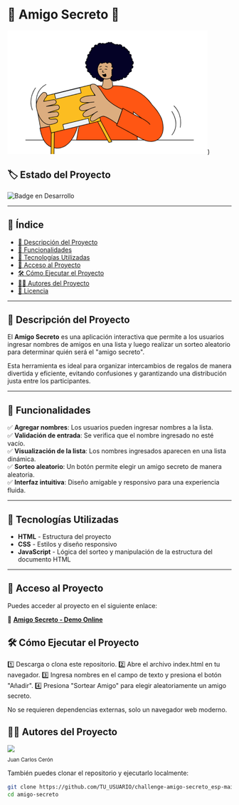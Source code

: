 # 🎉 Amigo Secreto 🎉

![Amigo Secreto](https://github.com/jcceron/challenge-amigo-secreto_esp-main/blob/master/assets/amigo-secreto.png))

## 🏷️ Estado del Proyecto  
![Badge en Desarrollo](https://img.shields.io/badge/STATUS-EN%20DESARROLLO-green)

---

## 📖 Índice  
- [📌 Descripción del Proyecto](#-descripción-del-proyecto)  
- [🎯 Funcionalidades](#-funcionalidades)  
- [🚀 Tecnologías Utilizadas](#-tecnologías-utilizadas)  
- [📁 Acceso al Proyecto](#-acceso-al-proyecto)  
- [🛠️ Cómo Ejecutar el Proyecto](#-cómo-ejecutar-el-proyecto)  
- [👨‍💻 Autores del Proyecto](#-autores-del-proyecto)  
- [📜 Licencia](#-licencia)  

---

## 📌 **Descripción del Proyecto**  
El **Amigo Secreto** es una aplicación interactiva que permite a los usuarios ingresar nombres de amigos en una lista y luego realizar un sorteo aleatorio para determinar quién será el "amigo secreto".  

Esta herramienta es ideal para organizar intercambios de regalos de manera divertida y eficiente, evitando confusiones y garantizando una distribución justa entre los participantes.  

---

## 🎯 **Funcionalidades**  
✅ **Agregar nombres**: Los usuarios pueden ingresar nombres a la lista.  
✅ **Validación de entrada**: Se verifica que el nombre ingresado no esté vacío.  
✅ **Visualización de la lista**: Los nombres ingresados aparecen en una lista dinámica.  
✅ **Sorteo aleatorio**: Un botón permite elegir un amigo secreto de manera aleatoria.  
✅ **Interfaz intuitiva**: Diseño amigable y responsivo para una experiencia fluida.  

---

## 🚀 **Tecnologías Utilizadas**  
- **HTML** - Estructura del proyecto  
- **CSS** - Estilos y diseño responsivo  
- **JavaScript** - Lógica del sorteo y manipulación de la estructura del documento HTML  

---

## 📁 **Acceso al Proyecto**  
Puedes acceder al proyecto en el siguiente enlace:  

🔗 **[Amigo Secreto - Demo Online](https://jcceron.github.io/challenge-amigo-secreto_esp-main/)**  

## 🛠️ **Cómo Ejecutar el Proyecto**
1️⃣ Descarga o clona este repositorio.
2️⃣ Abre el archivo index.html en tu navegador.
3️⃣ Ingresa nombres en el campo de texto y presiona el botón "Añadir".
4️⃣ Presiona "Sortear Amigo" para elegir aleatoriamente un amigo secreto.

No se requieren dependencias externas, solo un navegador web moderno.

## 👨‍💻 **Autores del Proyecto**

<img src="https://avatars.githubusercontent.com/u/149025679?v=4" width=115><br><sub>Juan Carlos Cerón</sub>


También puedes clonar el repositorio y ejecutarlo localmente:  

```bash
git clone https://github.com/TU_USUARIO/challenge-amigo-secreto_esp-main.git
cd amigo-secreto

